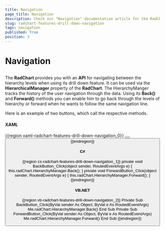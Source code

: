 ```yaml
---
title: Navigation
page_title: Navigation
description: Check our "Navigation" documentation article for the RadChart WPF control.
slug: radchart-features-drill-down-navigation
tags: navigation
published: True
position: 3
---
```


# Navigation



## 

The __RadChart__ provides you with an __API__ for navigating between the hierarchy levels when using its drill down feature. It can be used via the __HierarchicalManager__ property of the __RadChart__. The HierarchyManger tracks the history of the user navigation through the data. Using its __Back()__ and __Forward()__ methods you can enable him to go back through the levels of hierarchy or forward when he wants to follow the same navigation line.

Here is an example of two buttons, which call the respective methods.

#### __XAML__

{{region xaml-radchart-features-drill-down-navigation_0}}
	<StackPanel>
	    <Button x:Name="BackButton"
	            Content="Back"
	            Click="BackButton_Click" />
	    <Button x:Name="ForwardButton"
	            Content="Forward"
	            Click="ForwardButton_Click" />
	</StackPanel>
{{endregion}}



#### __C#__

{{region cs-radchart-features-drill-down-navigation_1}}
	private void BackButton_Click(object sender, RoutedEventArgs e)
	{
	    this.radChart.HierarchyManager.Back();
	}
	private void ForwardButton_Click(object sender, RoutedEventArgs e)
	{
	    this.radChart.HierarchyManager.Forward();
	}
{{endregion}}



#### __VB.NET__

{{region vb-radchart-features-drill-down-navigation_2}}
	Private Sub BackButton_Click(ByVal sender As Object, ByVal e As RoutedEventArgs)
	    Me.radChart.HierarchyManager.Back()
	End Sub
	Private Sub ForwardButton_Click(ByVal sender As Object, ByVal e As RoutedEventArgs)
	    Me.radChart.HierarchyManager.Forward()
	End Sub
{{endregion}}


